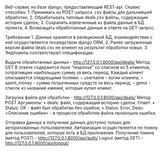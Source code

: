 Веб-сервис на базе django, предоставляющий REST-api.
Сервис способен:
    1. Принимать из POST-запроса .csv файлы для дальнейшей обработки;
    2. Обрабатывать типовые deals.csv файлы, содержащие истории сделок;
    3. Сохранять извлеченные из файла данные в БД проекта;
    4. Возвращать обработанные данные в ответе на GET-запрос.

Требования
    1. Данные хранятся в реляционной БД, взаимодействие с ней осуществляется посредством django ORM.
    2. Ранее загруженные версии файла deals.csv не влияют на результат обработки новых.
    3. Эндпоинты соответствуют спецификации:

Выдача обработанных данных - http://127.0.0.1:8000/api/deals/
    Метод: GET
        В ответе содержится поле “response” со списком из 5 клиентов, потративших наибольшую сумму за весь период.
        Каждый клиент описывается следующими полями:
        ◦ username - логин клиента;
        ◦ spent_money - сумма потраченных средств за весь период;
        ◦ gems - список из названий камней, которые купил клиент.

Загрузка файла для обработки - http://127.0.0.1:8000/api/deals/
    Метод: POST
    Аргументы:
        • deals: файл, содержащий историю сделок.
    Ответ:
        • Status: OK - файл был обработан без ошибок;
        • Status: Error, Desc: <Описание ошибки> - в процессе обработки файла произошла ошибка.

Отправка данных и получение данных доступно только для авторизованных пользователей.
Авторизация осуществляется по токену для пользователей, которые есть в БД приложения.
Получение токена (метод POST) - http://127.0.0.1:8000/api/auth/
Logout (метод GET) - http://127.0.0.1:8000/api/logout/
